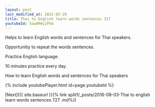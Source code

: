 ```yaml
---
layout: post
last_modified_at: 2021-03-29
title: Thai to English learn words sentences 317 
youtubeId: 5aa8M4y1PhA
---
```

 
 
Helps to learn English words and sentences for Thai speakers.

Opportunitiy to repeat the words sentences. 

Practice English language. 
 
10 minutes practice every day. 
 
How to learn English words and sentences for Thai speakers 
 
{% include youtubePlayer.html id=page.youtubeId %}
 
 
[Next]({{ site.baseurl }}{% link  split1/_posts/2016-08-03-Thai to english learn words sentences 727 .md%})
 
